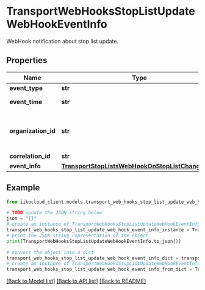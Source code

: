 # TransportWebHooksStopListUpdateWebHookEventInfo

WebHook notification about stop list update.

## Properties

Name | Type | Description | Notes
------------ | ------------- | ------------- | -------------
**event_type** | **str** | Event type. | [optional] 
**event_time** | **str** | Event date and time (UTC). | [optional] 
**organization_id** | **str** | Organization ID.                Can be obtained by &#x60;/organizations&#x60; operation. | [optional] 
**correlation_id** | **str** | Operation ID. | [optional] 
**event_info** | [**TransportStopListsWebHookOnStopListChangeData**](TransportStopListsWebHookOnStopListChangeData.md) | Event details. | [optional] 

## Example

```python
from iikocloud_client.models.transport_web_hooks_stop_list_update_web_hook_event_info import TransportWebHooksStopListUpdateWebHookEventInfo

# TODO update the JSON string below
json = "{}"
# create an instance of TransportWebHooksStopListUpdateWebHookEventInfo from a JSON string
transport_web_hooks_stop_list_update_web_hook_event_info_instance = TransportWebHooksStopListUpdateWebHookEventInfo.from_json(json)
# print the JSON string representation of the object
print(TransportWebHooksStopListUpdateWebHookEventInfo.to_json())

# convert the object into a dict
transport_web_hooks_stop_list_update_web_hook_event_info_dict = transport_web_hooks_stop_list_update_web_hook_event_info_instance.to_dict()
# create an instance of TransportWebHooksStopListUpdateWebHookEventInfo from a dict
transport_web_hooks_stop_list_update_web_hook_event_info_from_dict = TransportWebHooksStopListUpdateWebHookEventInfo.from_dict(transport_web_hooks_stop_list_update_web_hook_event_info_dict)
```
[[Back to Model list]](../README.md#documentation-for-models) [[Back to API list]](../README.md#documentation-for-api-endpoints) [[Back to README]](../README.md)


